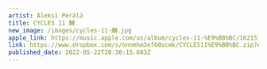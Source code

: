 ```yaml
---
artist: Aleksi Perälä
title: CYCLES 11 黼
new_image: /images/cycles-11-黼.jpg
apple_link: https://music.apple.com/us/album/cycles-11-%E9%BB%BC/1621578051
link: https://www.dropbox.com/s/onnmhm3ef60vcmk/CYCLES11%E9%BB%BC.zip?dl=1
published_date: 2022-05-22T20:30:15.683Z
---
```

